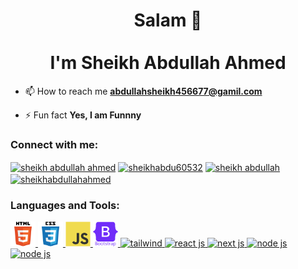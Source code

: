 <h1 align="center">Salam 👋 <br> <br>
I'm Sheikh Abdullah Ahmed
</h1>

<!-- <h1 align="center"> </h1> -->
- 📫 How to reach me **abdullahsheikh456677@gamil.com**

- ⚡ Fun fact **Yes, I am Funnny**

<h3 align="left">Connect with me:</h3>
<p align="left">
  <a href="https://fb.com/sheikh abdullah ahmed" target="blank"><img align="center" src="https://raw.githubusercontent.com/rahuldkjain/github-profile-readme-generator/master/src/images/icons/Social/facebook.svg" alt="sheikh abdullah ahmed" height="30" width="40" /></a>
<a href="https://twitter.com/sheikhabdu60532" target="blank"><img align="center" src="https://raw.githubusercontent.com/rahuldkjain/github-profile-readme-generator/master/src/images/icons/Social/twitter.svg" alt="sheikhabdu60532" height="30" width="40" /></a>
<a href="https://linkedin.com/in/sheikh abdullah" target="blank"><img align="center" src="https://raw.githubusercontent.com/rahuldkjain/github-profile-readme-generator/master/src/images/icons/Social/linked-in-alt.svg" alt="sheikh abdullah" height="30" width="40" /></a>
<a href="https://instagram.com/sheikhabdullahahmed" target="blank"><img align="center" src="https://raw.githubusercontent.com/rahuldkjain/github-profile-readme-generator/master/src/images/icons/Social/instagram.svg" alt="sheikhabdullahahmed" height="30" width="40" /></a>
</p>

<h3 align="left">Languages and Tools:</h3>
<p align="left">   </a> <a href="https://www.w3.org/html/" target="_blank" rel="noreferrer"> <img src="https://raw.githubusercontent.com/devicons/devicon/master/icons/html5/html5-original-wordmark.svg" alt="html5" width="40" height="40"/> </a>
<a href="https://www.w3schools.com/css/" target="_blank" rel="noreferrer"> <img src="https://raw.githubusercontent.com/devicons/devicon/master/icons/css3/css3-original-wordmark.svg" alt="css3" width="40" height="40"/>
<a href="https://developer.mozilla.org/en-US/docs/Web/JavaScript" target="_blank" rel="noreferrer"> <img src="https://raw.githubusercontent.com/devicons/devicon/master/icons/javascript/javascript-original.svg" alt="javascript" width="40" height="40"/> </a>
  <a href="https://getbootstrap.com" target="_blank" rel="noreferrer"> <img src="https://raw.githubusercontent.com/devicons/devicon/master/icons/bootstrap/bootstrap-plain-wordmark.svg" alt="bootstrap" width="40" height="40"/> </a>
  <a href="https://tailwindcss.com/" target="_blank" rel="noreferrer"> <img src="https://www.vectorlogo.zone/logos/tailwindcss/tailwindcss-icon.svg" alt="tailwind" width="40" height="40"/> </a>
  <a href="https://react.dev/learn/installation" target="_blank" rel="noreferrer"> <img src="https://cdn.iconscout.com/icon/free/png-256/free-react-logo-icon-download-in-svg-png-gif-file-formats--company-brand-world-logos-vol-4-pack-icons-282599.png?f=webp&w=256" alt="react js" width="40" height="40"/> </a>
   <a href="https://nextjs.org/" target="_blank" rel="noreferrer"> <img src="https://raw.githubusercontent.com/rahuldkjain/github-profile-readme-generator/master/src/images/icons/Social/next" alt="next js " width="40" height="40"/> </a>
  <a href="https://nodejs.org/en" target="_blank" rel="noreferrer"> <img src="https://raw.githubusercontent.com/rahuldkjain/github-profile-readme-generator/master/src/images/icons/Social/node js.svg" alt="node js" width="40" height="40"/> </a>
   <a href="https://www.npmjs.com/package/express" target="_blank" rel="noreferrer"> <img src="https://raw.githubusercontent.com/rahuldkjain/github-profile-readme-generator/master/src/images/icons/Social/express.svg" alt="node js" width="40" height="40"/> </a>
</p>
